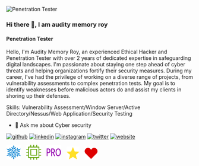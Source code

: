 ![Penetration Tester](https://pbs.twimg.com/profile_banners/1387756745964101640/1694541951/1080x360)

### Hi there 👋, I am audity memory roy
#### Penetration Tester


Hello, I'm Audity Memory Roy, an experienced Ethical Hacker and Penetration Tester with over 2 years of dedicated expertise in safeguarding digital landscapes. I'm passionate about staying one step ahead of cyber threats and helping organizations fortify their security measures.
During my career, I've had the privilege of working on a diverse range of projects, from vulnerability assessments to complex penetration tests. My goal is to identify weaknesses before malicious actors do and assist my clients in shoring up their defenses.

Skills: Vulnerability Assessment/Window Server/Active Directory/Nessus/Web Application/Security Testing

 - 💬 Ask me about Cyber security 


[<img src='https://cdn.jsdelivr.net/npm/simple-icons@3.0.1/icons/github.svg' alt='github' height='40'>](https://github.com/https://github.com/AudityMemoryRoy)  [<img src='https://cdn.jsdelivr.net/npm/simple-icons@3.0.1/icons/linkedin.svg' alt='linkedin' height='40'>](https://www.linkedin.com/in/https://www.linkedin.com/in/audity-memory-roy//)  [<img src='https://cdn.jsdelivr.net/npm/simple-icons@3.0.1/icons/instagram.svg' alt='instagram' height='40'>](https://www.instagram.com/https://www.instagram.com/audity_roy_?igsh=MXVwZXZ3OTlneWhjbw==/)  [<img src='https://cdn.jsdelivr.net/npm/simple-icons@3.0.1/icons/twitter.svg' alt='twitter' height='40'>](https://twitter.com/https://twitter.com/AudityMemory)  [<img src='https://cdn.jsdelivr.net/npm/simple-icons@3.0.1/icons/icloud.svg' alt='website' height='40'>](https://royaudity544.wixsite.com/audity-roy)  

<a href='https://archiveprogram.github.com/'><img src='https://raw.githubusercontent.com/acervenky/animated-github-badges/master/assets/acbadge.gif' width='40' height='40'></a> <a href='https://docs.github.com/en/developers'><img src='https://raw.githubusercontent.com/acervenky/animated-github-badges/master/assets/devbadge.gif' width='40' height='40'></a> <a href='https://github.com/pricing'><img src='https://raw.githubusercontent.com/acervenky/animated-github-badges/master/assets/pro.gif' width='40' height='40'></a> <a href='https://stars.github.com/'><img src='https://raw.githubusercontent.com/acervenky/animated-github-badges/master/assets/starbadge.gif' width='35' height='35'></a> <a href='https://docs.github.com/en/github/supporting-the-open-source-community-with-github-sponsors'><img src='https://raw.githubusercontent.com/acervenky/animated-github-badges/master/assets/sponsorbadge.gif' width='35' height='35'></a> 



